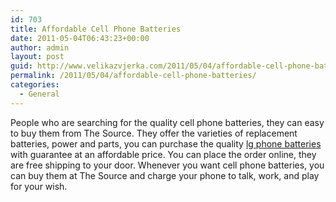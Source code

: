 ```yaml
---
id: 703
title: Affordable Cell Phone Batteries
date: 2011-05-04T06:43:23+00:00
author: admin
layout: post
guid: http://www.velikazvjerka.com/2011/05/04/affordable-cell-phone-batteries/
permalink: /2011/05/04/affordable-cell-phone-batteries/
categories:
  - General
---
```

People who are searching for the quality cell phone batteries, they can easy to buy them from The Source. They offer the varieties of replacement batteries, power and parts, you can purchase the quality [lg phone batteries](http://www.thesource.ca/estore/category.aspx?language=en-CA&catalog=Online&category=cell-phone-batteries) with guarantee at an affordable price. You can place the order online, they are free shipping to your door. Whenever you want cell phone batteries, you can buy them at The Source and charge your phone to talk, work, and play for your wish.